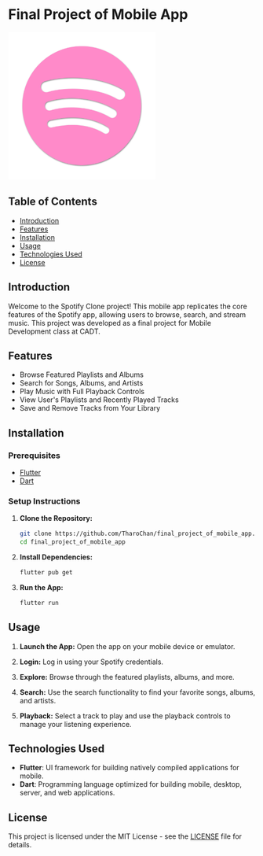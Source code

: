 # Final Project of Mobile App

<img src="assets/icon/icon.png" alt="Spotify" width="300" height="300">

## Table of Contents

- [Introduction](#introduction)
- [Features](#features)
- [Installation](#installation)
- [Usage](#usage)
- [Technologies Used](#technologies-used)
- [License](#license)

## Introduction

Welcome to the Spotify Clone project! This mobile app replicates the core features of the Spotify app, allowing users to browse, search, and stream music. This project was developed as a final project for Mobile Development class at CADT.

## Features

- Browse Featured Playlists and Albums
- Search for Songs, Albums, and Artists
- Play Music with Full Playback Controls
- View User's Playlists and Recently Played Tracks
- Save and Remove Tracks from Your Library

## Installation

### Prerequisites

- [Flutter](https://flutter.dev/docs/get-started/install)
- [Dart](https://dart.dev/get-dart)

### Setup Instructions

1. **Clone the Repository:**
    ```sh
    git clone https://github.com/TharoChan/final_project_of_mobile_app.git
    cd final_project_of_mobile_app
    ```

2. **Install Dependencies:**
    ```sh
    flutter pub get
    ```
    
3. **Run the App:**
    ```sh
    flutter run
    ```

## Usage

1. **Launch the App:**
   Open the app on your mobile device or emulator.

2. **Login:**
   Log in using your Spotify credentials.

3. **Explore:**
   Browse through the featured playlists, albums, and more.

4. **Search:**
   Use the search functionality to find your favorite songs, albums, and artists.

5. **Playback:**
   Select a track to play and use the playback controls to manage your listening experience.

## Technologies Used

- **Flutter**: UI framework for building natively compiled applications for mobile.
- **Dart**: Programming language optimized for building mobile, desktop, server, and web applications.

## License

This project is licensed under the MIT License - see the [LICENSE](LICENSE) file for details.
